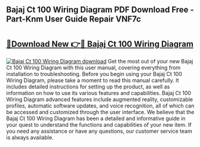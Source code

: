 ## Bajaj Ct 100 Wiring Diagram PDF Download Free - Part-Knm User Guide Repair VNF7c

# <h2><a href="http://dflq7u.blite.top/?on=Bajaj+Ct+100+Wiring+Diagram">🔗Download New 👉🔴 Bajaj Ct 100 Wiring Diagram</a></h2>

[![Bajaj Ct 100 Wiring Diagram download](https://i.imgur.com/lujVjoI.png)](http://dflq7u.blite.top/?on=Bajaj+Ct+100+Wiring+Diagram)
Get the most out of your new Bajaj Ct 100 Wiring Diagram with this user manual, covering everything from installation to troubleshooting. Before you begin using your Bajaj Ct 100 Wiring Diagram, please take a moment to read this manual carefully. It includes detailed instructions for setting up the product, as well as information on how to use its various features and capabilities. Bajaj Ct 100 Wiring Diagram advanced features include augmented reality, customizable profiles, automatic software updates, and voice recognition, all of which can be accessed and customized through the user interface. We believe that the Bajaj Ct 100 Wiring Diagram has been a detailed and informative guide in your quest to understand the functions and capabilities of your new item. If you need any assistance or have any questions, our customer service team is always available.
